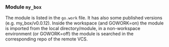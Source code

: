 ### Module `my_box`
The module is listed in the `go.work` file. It has also some published versions (e.g. 
my_box/v0.0.12). Inside the workspace (and GOWORK=on) the module is imported from the local 
directory/module, in a non-workspace environment (or GOWORK=off) the module is searched 
in the corresponding repo of the remote VCS.